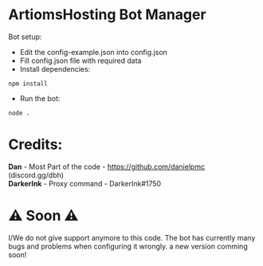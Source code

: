 # ArtiomsHosting Bot Manager

Bot setup:
- Edit the config-example.json into config.json 
- Fill config.json file with required data
- Install dependencies:
```
npm install
```
- Run the bot:
```
node .
```

# Credits:
**Dan** - Most Part of the code - https://github.com/danielpmc (discord.gg/dbh)  
**DarkerInk** - Proxy command - DarkerInk#1750

# ⚠️ Soon ⚠️
I/We do not give support anymore to this code. The bot has currently many bugs and problems when configuring it wrongly. a new version comming soon!
